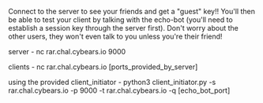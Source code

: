 Connect to the server to see your friends and get a "guest" key!! You'll then be able to test your client by talking with the echo-bot (you'll need to establish a session key through the server first). Don't worry about the other users, they won't even talk to you unless you're their friend!

server - nc rar.chal.cybears.io 9000

clients - nc rar.chal.cybears.io [ports_provided_by_server]

using the provided client_initiator - python3 client_initiator.py -s rar.chal.cybears.io -p 9000 -t rar.chal.cybears.io -q [echo_bot_port]
